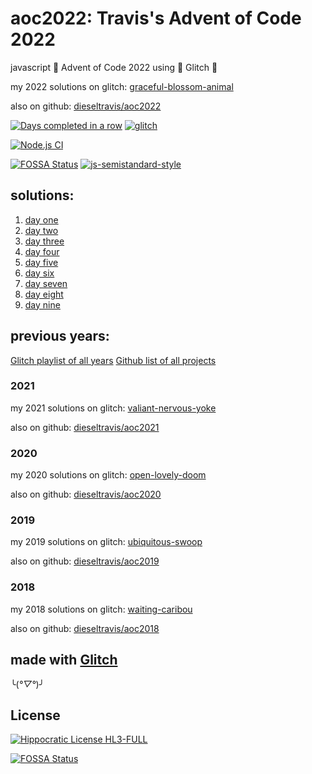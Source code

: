 # aoc2022: Travis's Advent of Code 2022

javascript 🎄 Advent of Code 2022 using 🎏 Glitch 🎏

my 2022 solutions on glitch: [graceful-blossom-animal](https://graceful-blossom-animal.glitch.me/)

also on github: [dieseltravis/aoc2022](https://github.com/dieseltravis/aoc2022)

[![Days completed in a row](https://img.shields.io/badge/⭐%20days%20in%20a%20row-8-blueviolet)](https://adventofcode.com/2022/) [![glitch](https://shields.io/badge/glitch-%F0%9F%91%8D%F0%9F%8E%8F-blue?logo=glitch&logoColor=violet)](https://glitch.com/)

[![Node.js CI](https://github.com/dieseltravis/aoc2022/actions/workflows/node.js.yml/badge.svg)](https://github.com/dieseltravis/aoc2022/actions/workflows/node.js.yml)

[![FOSSA Status](https://app.fossa.com/api/projects/git%2Bgithub.com%2Fdieseltravis%2Faoc2022.svg?type=shield)](https://app.fossa.com/projects/git%2Bgithub.com%2Fdieseltravis%2Faoc2022?ref=badge_shield) [![js-semistandard-style](https://img.shields.io/badge/code%20style-semistandard-brightgreen.svg?logo=javascript)](https://github.com/standard/semistandard)

## solutions:

1. [day one](https://graceful-blossom-animal.glitch.me/day/01)
2. [day two](https://graceful-blossom-animal.glitch.me/day/02)
3. [day three](https://graceful-blossom-animal.glitch.me/day/03)
4. [day four](https://graceful-blossom-animal.glitch.me/day/04)
5. [day five](https://graceful-blossom-animal.glitch.me/day/05)
6. [day six](https://graceful-blossom-animal.glitch.me/day/06)
7. [day seven](https://graceful-blossom-animal.glitch.me/day/07)
8. [day eight](https://graceful-blossom-animal.glitch.me/day/08)
9. [day nine](https://graceful-blossom-animal.glitch.me/day/09)
<!-- 
10. [day ten](https://graceful-blossom-animal.glitch.me/day/10)
11. [day eleven](https://graceful-blossom-animal.glitch.me/day/11)
12. [day twelve](https://graceful-blossom-animal.glitch.me/day/12)
13. [day thirteen](https://graceful-blossom-animal.glitch.me/day/13)
14. [day fourteen](https://graceful-blossom-animal.glitch.me/day/14)
15. [day fifteen](https://graceful-blossom-animal.glitch.me/day/15)
16. [day sixteen](https://graceful-blossom-animal.glitch.me/day/16)
17. [day seventeen](https://graceful-blossom-animal.glitch.me/day/17)
18. [day eighteen](https://graceful-blossom-animal.glitch.me/day/18)
19. [day nineteen](https://graceful-blossom-animal.glitch.me/day/19)
20. [day twenty](https://graceful-blossom-animal.glitch.me/day/20)
21. [day twentyone](https://graceful-blossom-animal.glitch.me/day/21)
22. [day twentytwo](https://graceful-blossom-animal.glitch.me/day/22)
23. [day twentythree](https://graceful-blossom-animal.glitch.me/day/23)
24. [day twentyfour](https://graceful-blossom-animal.glitch.me/day/24)
25. [day twentyfive](https://graceful-blossom-animal.glitch.me/day/25)
-->

## previous years:
[Glitch playlist of all years](https://glitch.com/@travishardiman/advent-of-code)
[Github list of all projects](https://github.com/stars/dieseltravis/lists/advent-of-code)

### 2021

my 2021 solutions on glitch: [valiant-nervous-yoke](https://valiant-nervous-yoke.glitch.me/)

also on github: [dieseltravis/aoc2021](https://github.com/dieseltravis/aoc2021)

### 2020

my 2020 solutions on glitch: [open-lovely-doom](https://open-lovely-doom.glitch.me/)

also on github: [dieseltravis/aoc2020](https://github.com/dieseltravis/aoc2020)

### 2019

my 2019 solutions on glitch: [ubiquitous-swoop](https://ubiquitous-swoop.glitch.me/)

also on github: [dieseltravis/aoc2019](https://github.com/dieseltravis/aoc2019)

### 2018

my 2018 solutions on glitch: [waiting-caribou](https://waiting-caribou.glitch.me/)

also on github: [dieseltravis/aoc2018](https://github.com/dieseltravis/aoc2018)

## made with [Glitch](https://glitch.com/)

╰(*°▽°*)╯

## License
[![Hippocratic License HL3-FULL](https://img.shields.io/static/v1?label=Hippocratic%20License&message=HL3-FULL&labelColor=5e2751&color=bc8c3d)](https://firstdonoharm.dev/version/3/0/full.html)

[![FOSSA Status](https://app.fossa.com/api/projects/git%2Bgithub.com%2Fdieseltravis%2Faoc2022.svg?type=large)](https://app.fossa.com/projects/git%2Bgithub.com%2Fdieseltravis%2Faoc2022?ref=badge_large)
